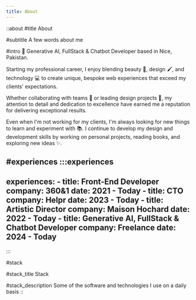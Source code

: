 ```yaml
---
title: About
---
```


::about
#title
About

#subtitle
A few words about me

#intro
🌟 Generative AI, FullStack & Chatbot Developer based in Nice, Pakistan.

Starting my professional career, I enjoy blending beauty 🎨, design 🖌️, and technology 💻 to create unique, bespoke web experiences that exceed my clients' expectations.

Whether collaborating with teams 🤝 or leading design projects 🎯, my attention to detail and dedication to excellence have earned me a reputation for delivering exceptional results.

Even when I'm not working for my clients, I'm always looking for new things to learn and experiment with 📚. I continue to develop my design and development skills by working on personal projects, reading books, and exploring new ideas ✨.


#experiences
  :::experiences
  ---
  experiences:
    - title: Front-End Developer
      company: 360&1
      date: 2021 - Today
    - title: CTO
      company: Helpr
      date: 2023 - Today
    - title: Artistic Director
      company: Maison Hochard
      date: 2022 - Today
    - title: Generative AI, FullStack & Chatbot Developer
      company: Freelance
      date: 2024 - Today
  ---
  :::

#stack

#stack_title
Stack

#stack_description
Some of the software and technologies I use on a daily basis
::

